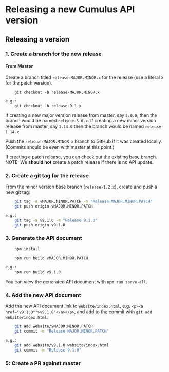 # Releasing a new Cumulus API version

## Releasing a version

### 1. Create a branch for the new release

#### From Master

Create a branch titled `release-MAJOR.MINOR.x` for the release (use a literal x
for the patch version).

```shell
    git checkout -b release-MAJOR.MINOR.x

e.g.:
    git checkout -b release-9.1.x
```

If creating a new major version release from master, say `5.0.0`, then the
branch would be named `release-5.0.x`. If creating a new minor version release
from master, say `1.14.0` then the branch would be named `release-1.14.x`.

Push the `release-MAJOR.MINOR.x` branch to GitHub if it was created locally.
(Commits should be even with master at this point.)

If creating a patch release, you can check out the existing base branch. NOTE:
We **should not** create a patch release if there is no API update.

### 2. Create a git tag for the release

From the minor version base branch (`release-1.2.x`), create and push a new git
tag:

```bash
    git tag -a vMAJOR.MINOR.PATCH -m "Release MAJOR.MINOR.PATCH"
    git push origin vMAJOR.MINOR.PATCH

e.g.:
    git tag -a v9.1.0 -m "Release 9.1.0"
    git push origin v9.1.0
```

### 3. Generate the API document

```bash
    npm install
```
```bash
    npm run build vMAJOR.MINOR.PATCH

e.g.:
    npm run build v9.1.0
```

You can view the generated API document with `npm run serve-all`.

### 4. Add the new API document

Add the new API document link to `website/index.html`, e.g. `<p><a
href="v9.1.0"">v9.1.0"</a></p>`, and add to the commit with `git add
website/index.html`.

```bash
    git add website/vMAJOR.MINOR.PATCH
    git commit -m "Release MAJOR.MINOR.PATCH"

e.g.:
    git add website/v9.1.0 website/index.html
    git commit -m "Release 9.1.0"
```

### 5: Create a PR against master
